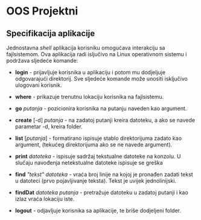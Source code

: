 # OOS Projektni
## Specifikacija aplikacije 
Jednostavna <i>shell</i> aplikacija korisniku omogućava interakciju sa fajlsistemom. Ova aplikacija radi isljučivo na Linux operativnom sistemu i podržava sljedeće komande:

* <b>login</b> - prijavljuje korisnika u aplikaciju i potom mu dodjeljuje odgovarajući direktorij. Sve sljedeće komande može unositi isključivo ulogovani korisnik.

* <b>where</b> - prikazuje trenutnu lokaciju korisnika na fajlsistemu.

* <b>go</b> <i>putanja</i> - pozicionira korisnika na putanju naveden kao argument.

* <b>create</b> [-d] <i>putanja</i> - na zadatoj putanji kreira datoteku, a ako se navede parametar -d, kreira folder.

* <b>list</b> [<i>putanja</i>] - formatirano ispisuje stablo direktorijuma zadato kao argument, (tekućeg direktorijuma ako se ne navede argument).

* <b>print</b> <i>datoteka</i> - ispisuje sadržaj tekstualne datoteke na konzolu. U slučaju navođenja netekstualne datoteke ispisuje se greška

* <b>find</b> <i>"tekst" datoteka</i> - vraća broj linije na kojoj je pronađen zadati tekst u datoteci (prvo pojavljivanje teksta). Tekst je uvijek jednolinijski.

* <b>findDat</b> <i>datoteka putanja</i> - pretražuje datoteku u zadatoj putanji i kao izlaz vraća lokaciju iste.

* <b>logout</b> - odjavljuje korisnika sa aplikacije, te briše dodjeljeni folder.
